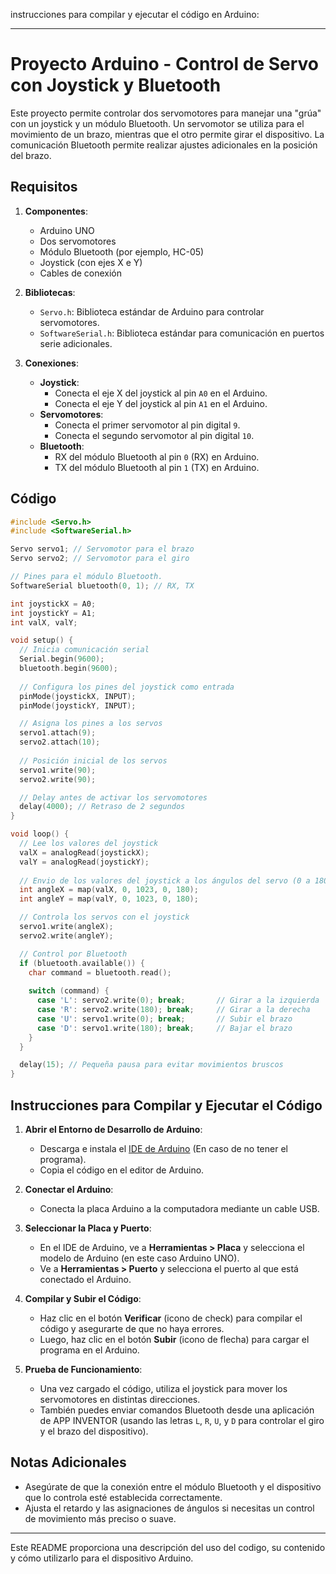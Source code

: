 instrucciones para compilar y ejecutar el código en Arduino:

---

# Proyecto Arduino - Control de Servo con Joystick y Bluetooth

Este proyecto permite controlar dos servomotores para manejar una "grúa" con un joystick y un módulo Bluetooth. Un servomotor se utiliza para el movimiento de un brazo, mientras que el otro permite girar el dispositivo. La comunicación Bluetooth permite realizar ajustes adicionales en la posición del brazo.

## Requisitos

1. **Componentes**:
   - Arduino UNO
   - Dos servomotores
   - Módulo Bluetooth (por ejemplo, HC-05)
   - Joystick (con ejes X e Y)
   - Cables de conexión

2. **Bibliotecas**:
   - `Servo.h`: Biblioteca estándar de Arduino para controlar servomotores.
   - `SoftwareSerial.h`: Biblioteca estándar para comunicación en puertos serie adicionales.

3. **Conexiones**:
   - **Joystick**:
     - Conecta el eje X del joystick al pin `A0` en el Arduino.
     - Conecta el eje Y del joystick al pin `A1` en el Arduino.
   - **Servomotores**:
     - Conecta el primer servomotor al pin digital `9`.
     - Conecta el segundo servomotor al pin digital `10`.
   - **Bluetooth**:
     - RX del módulo Bluetooth al pin `0` (RX) en Arduino.
     - TX del módulo Bluetooth al pin `1` (TX) en Arduino.

## Código

```cpp
#include <Servo.h>
#include <SoftwareSerial.h>

Servo servo1; // Servomotor para el brazo
Servo servo2; // Servomotor para el giro

// Pines para el módulo Bluetooth.
SoftwareSerial bluetooth(0, 1); // RX, TX

int joystickX = A0;
int joystickY = A1;
int valX, valY;

void setup() {
  // Inicia comunicación serial
  Serial.begin(9600);
  bluetooth.begin(9600);
  
  // Configura los pines del joystick como entrada
  pinMode(joystickX, INPUT);
  pinMode(joystickY, INPUT);

  // Asigna los pines a los servos
  servo1.attach(9); 
  servo2.attach(10);
  
  // Posición inicial de los servos
  servo1.write(90);
  servo2.write(90);

  // Delay antes de activar los servomotores
  delay(4000); // Retraso de 2 segundos
}

void loop() {
  // Lee los valores del joystick
  valX = analogRead(joystickX);
  valY = analogRead(joystickY);
  
  // Envio de los valores del joystick a los ángulos del servo (0 a 180 grados)
  int angleX = map(valX, 0, 1023, 0, 180);
  int angleY = map(valY, 0, 1023, 0, 180);

  // Controla los servos con el joystick
  servo1.write(angleX);
  servo2.write(angleY);

  // Control por Bluetooth
  if (bluetooth.available()) {
    char command = bluetooth.read();
    
    switch (command) {
      case 'L': servo2.write(0); break;       // Girar a la izquierda
      case 'R': servo2.write(180); break;     // Girar a la derecha
      case 'U': servo1.write(0); break;       // Subir el brazo
      case 'D': servo1.write(180); break;     // Bajar el brazo
    }
  }

  delay(15); // Pequeña pausa para evitar movimientos bruscos
}
```

## Instrucciones para Compilar y Ejecutar el Código

1. **Abrir el Entorno de Desarrollo de Arduino**:
   - Descarga e instala el [IDE de Arduino](https://www.arduino.cc/en/software) (En caso de no tener el programa).
   - Copia el código en el editor de Arduino.

2. **Conectar el Arduino**:
   - Conecta la placa Arduino a la computadora mediante un cable USB.

3. **Seleccionar la Placa y Puerto**:
   - En el IDE de Arduino, ve a **Herramientas > Placa** y selecciona el modelo de Arduino (en este caso Arduino UNO).
   - Ve a **Herramientas > Puerto** y selecciona el puerto al que está conectado el Arduino.

4. **Compilar y Subir el Código**:
   - Haz clic en el botón **Verificar** (icono de check) para compilar el código y asegurarte de que no haya errores.
   - Luego, haz clic en el botón **Subir** (icono de flecha) para cargar el programa en el Arduino.

5. **Prueba de Funcionamiento**:
   - Una vez cargado el código, utiliza el joystick para mover los servomotores en distintas direcciones.
   - También puedes enviar comandos Bluetooth desde una aplicación de APP INVENTOR (usando las letras `L`, `R`, `U`, y `D` para controlar el giro y el brazo del dispositivo).

## Notas Adicionales

- Asegúrate de que la conexión entre el módulo Bluetooth y el dispositivo que lo controla esté establecida correctamente.
- Ajusta el retardo y las asignaciones de ángulos si necesitas un control de movimiento más preciso o suave.

---


Este README proporciona una descripción del uso del codigo, su contenido y cómo utilizarlo para el dispositivo Arduino. 
